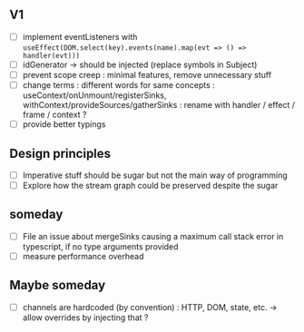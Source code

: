 ## V1

- [ ] implement eventListeners with `useEffect(DOM.select(key).events(name).map(evt => () => handler(evt)))`
- [ ] idGenerator -> should be injected (replace symbols in Subject)
- [ ] prevent scope creep : minimal features, remove unnecessary stuff
- [ ] change terms : different words for same concepts : useContext/onUnmount/registerSinks, withContext/provideSources/gatherSinks : rename with handler / effect / frame / context ?
- [ ] provide better typings

## Design principles

- [ ] Imperative stuff should be sugar but not the main way of programming
- [ ] Explore how the stream graph could be preserved despite the sugar

## someday

- [ ] File an issue about mergeSinks causing a maximum call stack error in typescript, if no type arguments provided
- [ ] measure performance overhead

## Maybe someday

- [ ] channels are hardcoded (by convention) : HTTP, DOM, state, etc. -> allow overrides by injecting that ?
